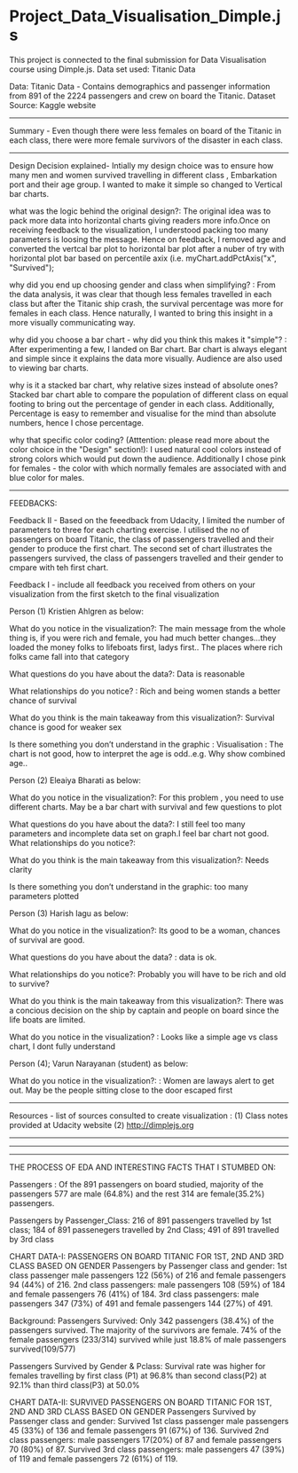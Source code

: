 # Project_Data_Visualisation_Dimple.js
 This project is connected to the final submission for Data Visualisation course using Dimple.js. Data set used: Titanic Data

Data: Titanic Data  - Contains demographics and passenger information from 891 of the 2224 passengers and crew on board the Titanic. Dataset Source: Kaggle website

--------------------------------------------------------------------------------------------------------------------------------------
Summary -
Even though there were less females on board of the Titanic in each class, there were more female survivors of the disaster in each class.

--------------------------------------------------------------------------------------------------------------------------------------
Design Decision explained- 
Intially my design choice was to ensure how many men and women survived travelling in different class , Embarkation port and their age group. I wanted to make it simple so changed to Vertical bar charts.

what was the logic behind the original design?: The original idea was to pack more data into horizontal charts giving readers more info.Once on receiving feedback to the visualization, I understood packing too many parameters is loosing the message. Hence on feedback, I removed age and converted the vertcal bar plot to horizontal bar plot after a nuber of try with horizontal plot bar based on percentile axix (i.e. myChart.addPctAxis("x", "Survived");

why did you end up choosing gender and class when simplifying? : From the data analysis, it was clear that though less females travelled in each class but after the Titanic ship crash, the survival percentage was more for females in each class. Hence naturally, I wanted to bring this insight in a more visually communicating way.


why did you choose a bar chart - why did you think this makes it "simple"? : After experimenting a few, I landed on Bar chart. Bar chart is always elegant and simple since it explains the data more visually.  Audience are also used to viewing bar charts.


why is it a stacked bar chart, why relative sizes instead of absolute ones? Stacked bar chart able to compare the population of different class on equal footing to bring out the percentage of gender in each class. Additionally, Percentage is easy to remember and visualise for the mind than absolute numbers, hence I chose percentage.


why that specific color coding? (Atttention: please read more about the color choice in the "Design" section!): I used natural cool colors instead of strong colors which would put down the audience. Additionally I chose pink for females - the color with which normally females are associated with and blue color for males.

--------------------------------------------------------------------------------------------------------------------------------------

FEEDBACKS:

Feedback II -
Based on the feeedback from Udacity, I limited the number of parameters to three for each charting exercise.  I utilised the no of passengers on board Titanic, the class of passengers travelled and their gender to  produce the first chart. The second set of chart illustrates the passengers survived,  the class of passengers travelled and their gender to cmpare with teh first chart.


Feedback I - include all feedback you received from others on your visualization from the first sketch to the final visualization

Person (1) Kristien Ahlgren as below:

What do you notice in the visualization?: 
  The main message from the whole thing is, if you were rich and female, you had much better changes...they loaded the money folks to lifeboats first, ladys first.. The places where rich folks came fall into that category
  
What questions do you have about the data?: 
  Data is reasonable
  
What relationships do you notice? : 
 Rich and being women stands a better chance of survival
 
What do you think is the main takeaway from this visualization?: 
 Survival chance is good for weaker sex
 
Is there something you don’t understand in the graphic : 
 Visualisation : The chart is not good, how to interpret the age is odd..e.g. Why show combined age..


Person (2) Eleaiya Bharati as below:

What do you notice in the visualization?:
   For this problem , you need to use different charts. May be a bar chart with survival and  few questions to plot
   
What questions do you have about the data?: 
I still feel too many parameters and incomplete data set on graph.I feel bar chart not good.
What relationships do you notice?: 
 
What do you think is the main takeaway from this visualization?: 
Needs clarity

Is there something you don’t understand in the graphic:
too many parameters plotted

Person (3) Harish lagu as below:

What do you notice in the visualization?: 
  Its good to be a woman, chances of survival are good.
  
What questions do you have about the data? :
 data is ok. 
 
What relationships do you notice?: 
 Probably you will have to be rich and old to survive?
 
What do you think is the main takeaway from this visualization?: 
 There was a concious decision on the ship by captain and  people on board since the life boats are limited.
 
What do you notice in the visualization? :
 Looks like a simple age vs class chart, I dont fully understand
 

Person (4); Varun Narayanan (student) as below:

What do you notice in the visualization?: :
 Women are laways alert to get out. May be the people sitting close to the door escaped first
 
--------------------------------------------------------------------------------------------------------------------------------------

Resources -
list of sources consulted to create visualization : 
(1) Class notes provided at Udacity website 
(2) http://dimplejs.org

--------------------------------------------------------------------------------------------------------------------------------------
--------------------------------------------------------------------------------------------------------------------------------------
--------------------------------------------------------------------------------------------------------------------------------------

THE PROCESS OF EDA AND INTERESTING FACTS THAT I STUMBED ON:

Passengers : Of the 891 passengers on board studied, majority of the passengers 577 are male (64.8%) and the rest  314 are female(35.2%) passengers.

Passengers by Passenger_Class: 216 of 891 passengers travelled by 1st class; 184 of 891 passenegers travelled by 2nd Class; 491 of 891 travelled by 3rd class

CHART DATA-I: PASSENGERS ON BOARD TITANIC FOR 1ST, 2ND AND 3RD CLASS BASED ON  GENDER
Passengers by Passenger class and gender: 1st class passenger male passengers 122 (56%) of 216 and female passengers 94 (44%) of 216.
2nd class passengers: male passengers 108 (59%) of 184 and female passengers 76 (41%) of 184. 3rd class passengers: male passengers 347 (73%) of 491 and female passengers 144 (27%) of 491.


Background:
Passengers Survived: Only 342 passengers (38.4%) of the passengers survived. The majority of the survivors are female. 74% of the female passengers (233/314) survived while just 18.8% of male passengers survived(109/577)

Passengers Survived by Gender & Pclass: Survival rate was higher for females travelling by first class (P1) at 96.8% than second class(P2) at 92.1% than third class(P3) at 50.0%


CHART DATA-II: SURVIVED PASSENGERS ON BOARD TITANIC FOR 1ST, 2ND AND 3RD CLASS BASED ON GENDER
Passengers Survived by Passenger class and gender: Survived 1st class passenger  male passengers 45 (33%) of 136 and female passengers 91 (67%) of 136. Survived 2nd class passengers: male passengers 17(20%) of 87 and female passengers 70 (80%) of 87. Survived 3rd class passengers: male passengers 47 (39%) of 119 and female passengers 72 (61%) of 119.




